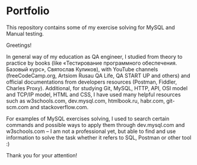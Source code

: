 # Portfolio
This repository contains some of my exercise solving for MySQL and Manual testing.

Greetings!

In general way of my education as QA engineer, I studied from theory to practice by books (like «Тестирование программного обеспечения. Базовый курс», Святослав Куликов), with YouTube channels (freeCodeCamp.org, Artsiom Rusau QA Life, QA START UP and others) and official documentations from developers resources (Postman, Fiddler, Charles Proxy).
Additional, for studying Git, MySQL, HTTP, API, OSI model and TCP/IP model, HTML and CSS, I have used many helpful resources such as w3schools.com, dev.mysql.com, htmlbook.ru, habr.com, git-scm.com and stackoverflow.com.

For examples of MySQL exercises solving, I used to search certain commands and possible ways to apply them through dev.mysql.com and w3schools.com – I am not a professional yet, but able to find and use information to solve the task whether it refers to SQL, Postman or other tool :)

Thank you for your attention! 
